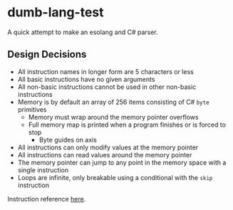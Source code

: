 ﻿# dumb-lang-test
A quick attempt to make an esolang and C# parser.

## Design Decisions
- All instruction names in longer form are 5 characters or less
- All basic instructions have no given arguments
- All non-basic instructions cannot be used in other non-basic instructions
- Memory is by default an array of 256 items consisting of C# `byte` primitives
  - Memory must wrap around the memory pointer overflows
  - Full memory map is printed when a program finishes or is forced to stop
    - Byte guides on axis
- All instructions can only modify values at the memory pointer
- All instructions can read values around the memory pointer
- The memory pointer can jump to any point in the memory space with a single instruction
- Loops are infinite, only breakable using a conditional with the `skip` instruction


Instruction reference [here](Ref.md).